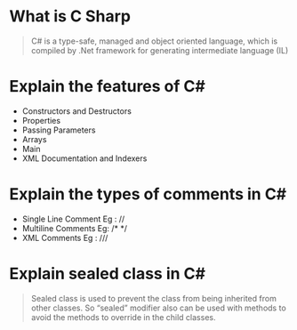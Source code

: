 # What is C Sharp

> C# is a type-safe, managed and object oriented language, which is compiled by .Net framework for generating intermediate language (IL)

# Explain the features of C#

- Constructors and Destructors
- Properties
- Passing Parameters
- Arrays
- Main
- XML Documentation and Indexers

# Explain the types of comments in C#

- Single Line Comment Eg : //
- Multiline Comments Eg: /* */
- XML Comments Eg : ///

# Explain sealed class in C#

> Sealed class is used to prevent the class from being inherited from other classes. So “sealed” modifier also can be used with methods to avoid the methods to override in the child classes.

